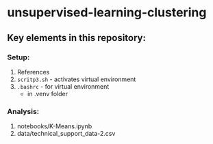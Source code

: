 # unsupervised-learning-clustering

## Key elements in this repository:

### Setup:
1. References
2. `scritp3.sh` - activates virtual environment
3. `.bashrc` - for virtual environment
    - in .venv folder

### Analysis:

1. notebooks/K-Means.ipynb
2. data/technical_support_data-2.csv